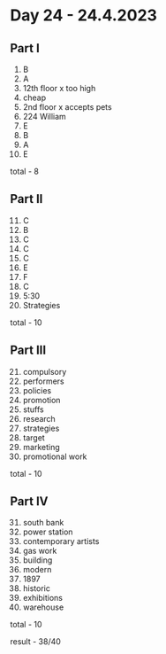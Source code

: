 # Day 24 - 24.4.2023

## Part I

1. B
2. A
3. 12th floor x too high
4. cheap
5. 2nd floor x accepts pets
6. 224 William
7. E
8. B
9. A
10. E

total - 8

## Part II

11. C
12. B
13. C
14. C
15. C
16. E
17. F
18. C
19. 5:30
20. Strategies

total - 10

## Part III

21. compulsory
22. performers
23. policies
24. promotion
25. stuffs
26. research
27. strategies
28. target
29. marketing
30. promotional work

total - 10

## Part IV

31. south bank
32. power station
33. contemporary artists
34. gas work
35. building
36. modern
37. 1897
38. historic
39. exhibitions
40. warehouse

total - 10

result - 38/40